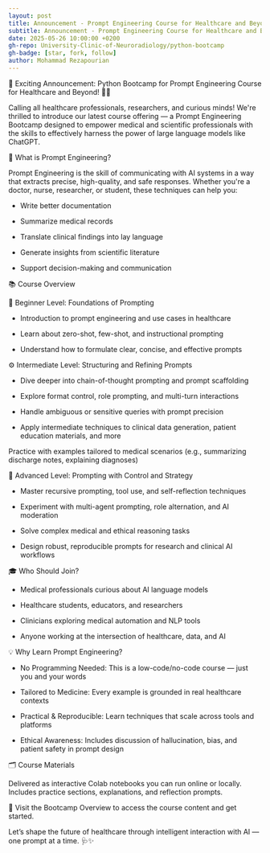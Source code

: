 ```yaml
---
layout: post
title: Announcement - Prompt Engineering Course for Healthcare and Beyond
subtitle: Announcement - Prompt Engineering Course for Healthcare and Beyond
date: 2025-05-26 10:00:00 +0200
gh-repo: University-Clinic-of-Neuroradiology/python-bootcamp
gh-badge: [star, fork, follow]
author: Mohammad Rezapourian
---
```


🎉 Exciting Announcement: Python Bootcamp for Prompt Engineering Course for Healthcare and Beyond! 🐍💊

Calling all healthcare professionals, researchers, and curious minds! We're thrilled to introduce our latest course offering — a Prompt Engineering Bootcamp designed to empower medical and scientific professionals with the skills to effectively harness the power of large language models like ChatGPT.

🧠 What is Prompt Engineering?

Prompt Engineering is the skill of communicating with AI systems in a way that extracts precise, high-quality, and safe responses. Whether you're a doctor, nurse, researcher, or student, these techniques can help you:
  - Write better documentation
  
  - Summarize medical records
  
  - Translate clinical findings into lay language
  
  - Generate insights from scientific literature
  
  - Support decision-making and communication

📚 Course Overview

🔰 Beginner Level: Foundations of Prompting

  - Introduction to prompt engineering and use cases in healthcare
  
  - Learn about zero-shot, few-shot, and instructional prompting
  
  - Understand how to formulate clear, concise, and effective prompts

⚙️ Intermediate Level: Structuring and Refining Prompts

  - Dive deeper into chain-of-thought prompting and prompt scaffolding
  
  - Explore format control, role prompting, and multi-turn interactions
  
  - Handle ambiguous or sensitive queries with prompt precision
  
  - Apply intermediate techniques to clinical data generation, patient education materials, and more
    
  Practice with examples tailored to medical scenarios (e.g., summarizing discharge notes, explaining diagnoses)
  
🚀 Advanced Level: Prompting with Control and Strategy

  - Master recursive prompting, tool use, and self-reflection techniques
  
  - Experiment with multi-agent prompting, role alternation, and AI moderation
  
  - Solve complex medical and ethical reasoning tasks
  
  - Design robust, reproducible prompts for research and clinical AI workflows

🎓 Who Should Join?

  - Medical professionals curious about AI language models
  
  - Healthcare students, educators, and researchers
  
  - Clinicians exploring medical automation and NLP tools
  
  - Anyone working at the intersection of healthcare, data, and AI

💡 Why Learn Prompt Engineering?

  - No Programming Needed: This is a low-code/no-code course — just you and your words
  
  - Tailored to Medicine: Every example is grounded in real healthcare contexts
  
  - Practical & Reproducible: Learn techniques that scale across tools and platforms
  
  - Ethical Awareness: Includes discussion of hallucination, bias, and patient safety in prompt design

🗂️ Course Materials

Delivered as interactive Colab notebooks you can run online or locally. Includes practice sections, explanations, and reflection prompts.

📍 Visit the Bootcamp Overview to access the course content and get started.

Let’s shape the future of healthcare through intelligent interaction with AI — one prompt at a time. 🩺✨
